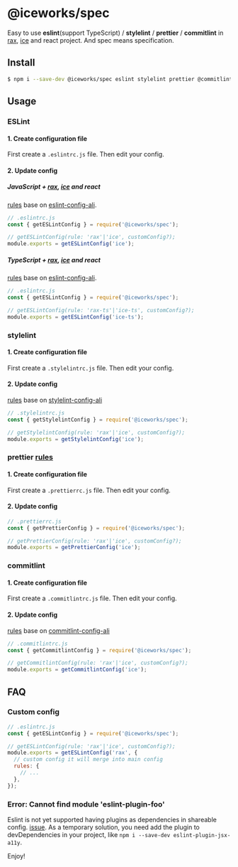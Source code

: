 # @iceworks/spec

Easy to use **eslint**(support TypeScript) / **stylelint** / **prettier** / **commitlint** in [rax](https://rax.js.org/), [ice](https://ice.work/) and react project. And spec means specification.

## Install

```bash
$ npm i --save-dev @iceworks/spec eslint stylelint prettier @commitlint/cli
```

## Usage

### ESLint

#### 1. Create configuration file

First create a `.eslintrc.js` file. Then edit your config.

#### 2. Update config

##### JavaScript + [rax](https://rax.js.org/), [ice](https://ice.work/) and react

[rules](./src/eslint/ice.js) base on [eslint-config-ali](https://www.npmjs.com/package/eslint-config-ali).

```js
// .eslintrc.js
const { getESLintConfig } = require('@iceworks/spec');

// getESLintConfig(rule: 'rax'|'ice', customConfig?);
module.exports = getESLintConfig('ice');
```

##### TypeScript + [rax](https://rax.js.org/), [ice](https://ice.work/) and react

[rules](./src/eslint/ice-ts.js) base on [eslint-config-ali](https://www.npmjs.com/package/eslint-config-ali).

```js
// .eslintrc.js
const { getESLintConfig } = require('@iceworks/spec');

// getESLintConfig(rule: 'rax-ts'|'ice-ts', customConfig?);
module.exports = getESLintConfig('ice-ts');
```

### stylelint

#### 1. Create configuration file

First create a `.stylelintrc.js` file. Then edit your config.

#### 2. Update config

[rules](./src/stylelint/ice.js) base on [stylelint-config-ali](https://www.npmjs.com/package/stylelint-config-ali)

```js
// .stylelintrc.js
const { getStylelintConfig } = require('@iceworks/spec');

// getStylelintConfig(rule: 'rax'|'ice', customConfig?);
module.exports = getStylelintConfig('ice');
```

### prettier [rules](./src/prettier/ice.js) 

#### 1. Create configuration file

First create a `.prettierrc.js` file. Then edit your config.

#### 2. Update config

```js
// .prettierrc.js
const { getPrettierConfig } = require('@iceworks/spec');

// getPrettierConfig(rule: 'rax'|'ice', customConfig?);
module.exports = getPrettierConfig('ice');
```

### commitlint 

#### 1. Create configuration file

First create a `.commitlintrc.js` file. Then edit your config.

#### 2. Update config

[rules](./src/commitlint/ice.js) base on [commitlint-config-ali](https://www.npmjs.com/package/commitlint-config-ali)

```js
// .commitlintrc.js
const { getCommitlintConfig } = require('@iceworks/spec');

// getCommitlintConfig(rule: 'rax'|'ice', customConfig?);
module.exports = getCommitlintConfig('ice');
```

## FAQ

### Custom config

```js
// .eslintrc.js
const { getESLintConfig } = require('@iceworks/spec');

// getESLintConfig(rule: 'rax'|'ice', customConfig?);
module.exports = getESLintConfig('rax', {
  // custom config it will merge into main config
  rules: {
    // ...
  },
});
```

### Error: Cannot find module 'eslint-plugin-foo'

Eslint is not yet supported having plugins as dependencies in shareable config. [issue](https://github.com/eslint/eslint/issues/3458). As a temporary solution, you need add the plugin to devDependencies in your project, like `npm i --save-dev eslint-plugin-jsx-a11y`.

Enjoy!